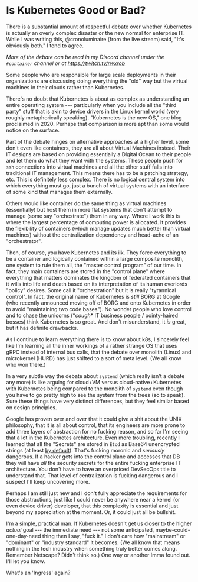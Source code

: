 # Is Kubernetes Good or Bad?

There is a substantial amount of respectful debate over whether
Kubernetes is actually an overly complex disaster or the new normal for
enterprise IT. While I was writing this, @cronoluminaire (from the live
stream) said, "It's obviously both." I tend to agree. 

*More of the debate can be read in my Discord channel under the
`#container` channel or at <https://twitch.tv/rwxrob>*

Some people who are responsible for large scale deployments in their
organizations are discussing doing everything the "old" way but the
virtual machines in their clouds rather than Kubernetes. 

There's no doubt that Kubernetes is about as complex as understanding an
entire operating system --- particularly when you include all the "third
party" stuff that is akin to device drivers in the Linux kernel world
(very roughly metaphorically speaking). "Kubernetes is the new OS," one
blog proclaimed in 2020. Perhaps that comparison is more apt than some
would notice on the surface.

Part of the debate hinges on alternative approaches at a higher level,
some don't even like containers, they are all about Virtual Machines
instead. Their IT designs are based on providing essentially a Digital
Ocean to their people and let them do what they want with the systems.
These people push for `ssh` connections into virtual machines and all
the other stuff falls into traditional IT management. This means there
has to be a patching strategy, etc. This is definitely less complex.
There is no logical central system into which everything must go, just a
bunch of virtual systems with an interface of some kind that manages
them externally.

Others would like container do the same thing as virtual machines
(essentially) but host them in more flat systems that don't attempt to
manage (some say "orchestrate") them in any way. Where I work this is
where the largest percentage of computing power is allocated. It
provides the flexibility of containers (which manage updates much better
than virtual machines) without the centralization dependency and
head-ache of an "orchestrator". 

Then, of course, you have Kubernetes and its ilk. They force everything
to be a container and logically contained within a large composite
monolith, one system to rule them all, the "master control program" of our
time. In fact, they main containers are stored in the "control plane"
where everything that matters dominates the kingdom of federated
containers that it wills into life and death based on its interpretation
of its human overlords "policy" desires. Some call it "orchestration"
but it is really "tyrannical control". In fact, the original name of
Kubernetes is *still* BORG at Google (who recently announced moving off
of BORG and onto Kubernetes in order to avoid "maintaining two code
bases"). No wonder people who love control and to chase the unicorns
(\**cough*\* IT business people / pointy-haired bosses) think Kubernetes is
so great. And don't misunderstand, it *is* great, but it has definite
drawbacks.

As I continue to learn everything there is to know about k8s, I sincerely
feel like I'm learning all the inner workings of a rather strange OS
that uses gRPC instead of internal bus calls, that the debate over
monolith (Linux) and microkernel (HURD) has just shifted to a sort of
meta level. (We all know who won there.)

In a very subtle way the debate about `systemd` (which really isn't a
debate any more) is like arguing for cloud+VM versus
cloud-native+Kubernetes with Kubernetes being compared to the monolith
of `systemd` even though you have to go pretty high to see the system
from the trees (so to speak). Sure these things have very distinct
differences, but they feel similar based on design principles.

Google has proven over and over that it could give a shit about the UNIX
philosophy, that it is all about control, that its engineers are more
prone to add three layers of abstraction for no fucking reason, and so
far I'm seeing that a lot in the Kubernetes architecture. Even more
troubling, recently I learned that all the "Secrets" are stored in
`Etcd` as Base64 unencrypted strings (at least [by default]). That's
fucking moronic and *seriously* dangerous. If a hacker gets into the
control plane and accesses that DB they will have *all* the security
secrets for the entire fucking enterprise IT architecture. You don't
have to have an overpriced DevSecOps title to understand that. That
level of centralization is fucking dangerous and I suspect I'll keep
uncovering more.

[by default]: <https://kubernetes.io/docs/tasks/administer-cluster/securing-a-cluster/>

Perhaps I am still just new and I don't fully appreciate the
requirements for those abstractions, just like I could never be anywhere
near a kernel (or even device driver) developer, that this complexity is
essential and just beyond my appreciation at the moment. Or, it could
just all be bullshit.

I'm a simple, practical man. If Kubernetes doesn't get us closer to the
higher *actual* goal --- the immediate need --- not some anticipated,
maybe-could-one-day-need thing then I say, "fuck it." I don't care how
"mainstream" or "dominant" or "industry standard" it becomes. (We all
know that means nothing in the tech industry when something truly better
comes along. Remember Netscape? Didn't think so.) One way or another
Imma found out. I'll let you know.

What's an 'Ingress' again?
